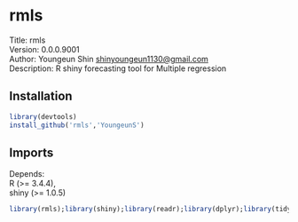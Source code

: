 # rmls
Title: rmls\
Version: 0.0.0.9001\
Author: Youngeun Shin <shinyoungeun1130@gmail.com>\
Description: R shiny forecasting tool for Multiple regression

## Installation

``` r
library(devtools)
install_github('rmls','YoungeunS')
```

## Imports

Depends:\
	R (>= 3.4.4),\
	shiny (>= 1.0.5)
	
``` r
library(rmls);library(shiny);library(readr);library(dplyr);library(tidyr);library(shinydashboard);library(reshape2);library(DT);library(stats);library(plotly);library(manipulate);library(Hmisc);library(usdm);library(car);library(plm);library(MASS)
```



